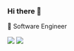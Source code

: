 ### Hi there 👋

🌊 Software Engineer

<img align="center" src="https://github-readme-stats.vercel.app/api?username=rafliandi13&show_icons=true&include_all_commits=true&theme=tokyonight&hide=issues" />
<img align="center" src="https://github-readme-stats.vercel.app/api/top-langs/?username=rafliandi13&layout=compact&theme=tokyonight" />

<!--
**rafliandi13/rafliandi13** is a ✨ _special_ ✨ repository because its `README.md` (this file) appears on your GitHub profile.

Here are some ideas to get you started:

- 🔭 I’m currently working on ...
- 🌱 I’m currently learning ...
- 👯 I’m looking to collaborate on ...
- 🤔 I’m looking for help with ...
- 💬 Ask me about ...
- 📫 How to reach me: ...
- 😄 Pronouns: ...
- ⚡ Fun fact: ...
-->
